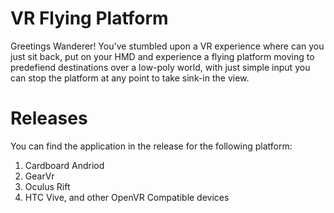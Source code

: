# VR Flying Platform
Greetings Wanderer!
You've stumbled upon a VR experience where can you just sit back, put on your HMD and experience a flying platform moving to predefiend destinations over a low-poly world, with just simple input you can stop the platform at any point to take sink-in the view.

# Releases
You can find the application in the release for the following platform:
1. Cardboard Andriod
2. GearVr
3. Oculus Rift
4. HTC Vive, and other OpenVR Compatible devices
